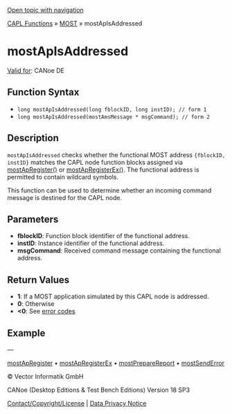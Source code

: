 [Open topic with navigation](../../../../../CANoeDEFamily.htm#Topics/CAPLFunctions/MOST/Functions/CAPLfunctionMOSTApIsAddressed.md)

[CAPL Functions](../../CAPLfunctions.md) » [MOST](../CAPLfunctionsMOSTOverview.md) » mostApIsAddressed

# mostApIsAddressed

[Valid for](../../../Shared/FeatureAvailability.md): CANoe DE

## Function Syntax

- `long mostApIsAddressed(long fblockID, long instID); // form 1`
- `long mostApIsAddressed(mostAmsMessage * msgCommand); // form 2`

## Description

`mostApIsAddressed` checks whether the functional MOST address `{fblockID, instID}` matches the CAPL node function blocks assigned via [mostApRegister()](CAPLfunctionMOSTApRegister.md) or [mostApRegisterEx()](CAPLfunctionMOSTApRegisterEx.md). The functional address is permitted to contain wildcard symbols.

This function can be used to determine whether an incoming command message is destined for the CAPL node.

## Parameters

- **fblockID**: Function block identifier of the functional address.
- **instID**: Instance identifier of the functional address.
- **msgCommand**: Received command message containing the functional address.

## Return Values

- **1**: If a MOST application simulated by this CAPL node is addressed.
- **0**: Otherwise
- **<0**: See [error codes](../CAPLfunctionsMOSTErrorCodes.md)

## Example

—

[mostApRegister](CAPLfunctionMOSTApRegister.md) • [mostApRegisterEx](CAPLfunctionMOSTApRegisterEx.md) • [mostPrepareReport](CAPLfunctionMOSTPrepareReport.md) • [mostSendError](CAPLfunctionMOSTSendError.md)

© Vector Informatik GmbH

CANoe (Desktop Editions & Test Bench Editions) Version 18 SP3

[Contact/Copyright/License](../../../Shared/ContactCopyrightLicense.md) | [Data Privacy Notice](https://www.vector.com/int/en/company/get-info/privacy-policy/)
